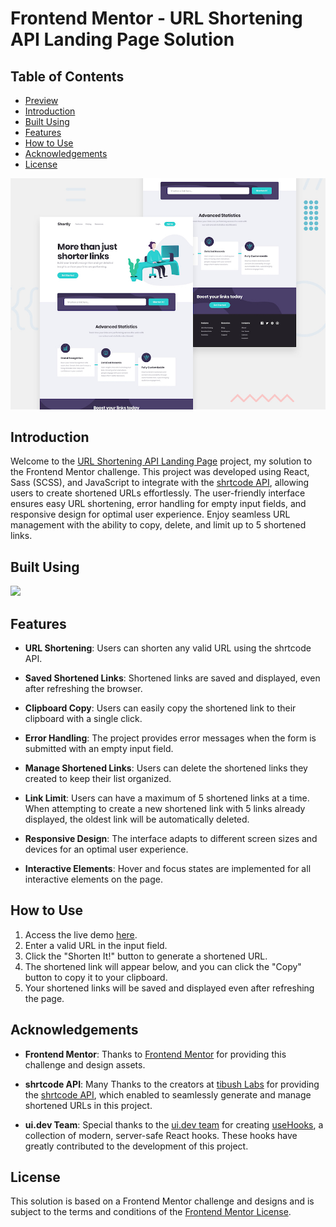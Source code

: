 # Frontend Mentor - URL Shortening API Landing Page Solution

## Table of Contents

- [Preview](#preview)
- [Introduction](#introduction)
- [Built Using](#built-using)
- [Features](#features)
- [How to Use](#how-to-use)
- [Acknowledgements](#acknowledgements)
- [License](#license)

![Shortly Landing Page Preview](./src/assets/design/desktop-preview.jpg)

## Introduction

Welcome to the [URL Shortening API Landing Page](https://www.frontendmentor.io/challenges/url-shortening-api-landing-page-2ce3ob-G) project, my solution to the Frontend Mentor challenge. This project was developed using React, Sass (SCSS), and JavaScript to integrate with the [shrtcode API](https://shrtco.de/), allowing users to create shortened URLs effortlessly. The user-friendly interface ensures easy URL shortening, error handling for empty input fields, and responsive design for optimal user experience. Enjoy seamless URL management with the ability to copy, delete, and limit up to 5 shortened links.


## Built Using

[![](https://skillicons.dev/icons?i=react,scss,javascript,nodejs)](https://skillicons.dev)

## Features

- **URL Shortening**: Users can shorten any valid URL using the shrtcode API.

- **Saved Shortened Links**: Shortened links are saved and displayed, even after refreshing the browser.

- **Clipboard Copy**: Users can easily copy the shortened link to their clipboard with a single click.

- **Error Handling**: The project provides error messages when the form is submitted with an empty input field.

- **Manage Shortened Links**: Users can delete the shortened links they created to keep their list organized.

- **Link Limit**: Users can have a maximum of 5 shortened links at a time. When attempting to create a new shortened link with 5 links already displayed, the oldest link will be automatically deleted.

- **Responsive Design**: The interface adapts to different screen sizes and devices for an optimal user experience.

- **Interactive Elements**: Hover and focus states are implemented for all interactive elements on the page.

## How to Use

1. Access the live demo [here](https://maorbezalel.github.io/url-shortening-api-landing-page/).
2. Enter a valid URL in the input field.
3. Click the "Shorten It!" button to generate a shortened URL.
4. The shortened link will appear below, and you can click the "Copy" button to copy it to your clipboard.
5. Your shortened links will be saved and displayed even after refreshing the page.

## Acknowledgements

- **Frontend Mentor**: Thanks to [Frontend Mentor](https://www.frontendmentor.io/) for providing this challenge and design assets.

- **shrtcode API**: Many Thanks to the creators at [tibush Labs](https://tibush.com/) for providing the [shrtcode API](https://shrtco.de/), which enabled to seamlessly generate and manage shortened URLs in this project.

- **ui.dev Team**: Special thanks to the [ui.dev team](https://ui.dev/) for creating [useHooks](https://usehooks.com/), a collection of modern, server-safe React hooks. These hooks have greatly contributed to the development of this project.


## License

This solution is based on a Frontend Mentor challenge and designs and is subject to the terms and conditions of the [Frontend Mentor License](https://www.frontendmentor.io/license).